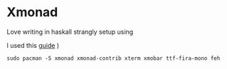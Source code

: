 # Xmonad 

Love writing in haskall strangly setup using 

I used this [guide](https://travishorn.com/the-xmonad-window-manager-on-arch-linux)
)
```
sudo pacman -S xmonad xmonad-contrib xterm xmobar ttf-fira-mono feh
```
